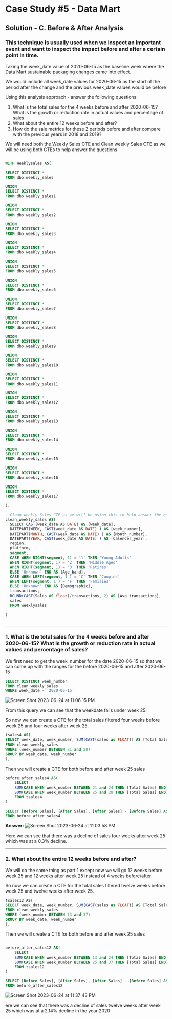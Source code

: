 # Case Study #5 - Data Mart

## Solution - C. Before & After Analysis

### This technique is usually used when we inspect an important event and want to inspect the impact before and after a certain point in time. 

 Taking the week_date value of 2020-06-15 as the baseline week where the Data Mart sustainable packaging changes came into effect.

 We would include all week_date values for 2020-06-15 as the start of the period after the change and the previous week_date values would be before

 Using this analysis approach - answer the following questions:

 1. What is the total sales for the 4 weeks before and after 2020-06-15? What is the growth or reduction rate in actual values and percentage of sales
 2. What about the entire 12 weeks before and after?
 3. How do the sale metrics for these 2 periods before and after compare with the previous years in 2018 and 2019?

We will need both the Weekly Sales CTE and Clean weekly Sales CTE as we will be using both CTEs to help answer the questions

````sql

WITH Weeklysales AS(

SELECT DISTINCT *
FROM dbo.weekly_sales

UNION 
SELECT DISTINCT *
FROM dbo.weekly_sales1

UNION 
SELECT DISTINCT *
FROM dbo.weekly_sales2

UNION 
SELECT DISTINCT *
FROM dbo.weekly_sales3

UNION 
SELECT DISTINCT *
FROM dbo.weekly_sales4

UNION 
SELECT DISTINCT *
FROM dbo.weekly_sales5

UNION 
SELECT DISTINCT *
FROM dbo.weekly_sales6

UNION 
SELECT DISTINCT *
FROM dbo.weekly_sales7

UNION 
SELECT DISTINCT *
FROM dbo.weekly_sales8

UNION 
SELECT DISTINCT *
FROM dbo.weekly_sales9

UNION 
SELECT DISTINCT *
FROM dbo.weekly_sales10

UNION 
SELECT DISTINCT *
FROM dbo.weekly_sales11

UNION 
SELECT DISTINCT *
FROM dbo.weekly_sales12

UNION 
SELECT DISTINCT *
FROM dbo.weekly_sales13

UNION 
SELECT DISTINCT *
FROM dbo.weekly_sales14

UNION 
SELECT DISTINCT *
FROM dbo.weekly_sales15

UNION 
SELECT DISTINCT *
FROM dbo.weekly_sales16

UNION 
SELECT DISTINCT *
FROM dbo.weekly_sales17

),

--Clean weekly Sales CTE as we will be using this to help answer the questions
clean_weekly_sales AS(
  SELECT CAST(week_date AS DATE) AS [week_date],
  DATEPART(WEEK, CAST(week_date AS DATE) ) AS [week_number],
  DATEPART(MONTH, CAST(week_date AS DATE) ) AS [Month_number],
  DATEPART(YEAR, CAST(week_date AS DATE) ) AS [Calender_year],
  region,
  platform,
  segment,
  CASE WHEN RIGHT(segment, 1) = '1' THEN 'Young Adults'
  WHEN RIGHT(segment, 1) = '2' THEN 'Middle Aged'
  WHEN RIGHT(segment, 1) = '3' THEN 'Retires'
  ELSE 'Unknown' END AS [Age_band],
  CASE WHEN LEFT(segment, 1 ) = 'C' THEN 'Couples'
  WHEN LEFT(segment, 1 ) = 'F' THEN 'Families'
  ELSE 'Unknown' END AS [Demographic],
  transactions,
  ROUND(CAST(Sales AS float)/transactions, 2) AS [Avg_transactions],
  sales
  FROM weeklysales

)



````


***

### 1. What is the total sales for the 4 weeks before and after 2020-06-15? What is the growth or reduction rate in actual values and percentage of sales?

We first need to get the week_number for the date 2020-06-15 so that we can come up with the ranges for the before 2020-06-15 and after 2020-06-15

````sql
SELECT DISTINCT week_number 
FROM clean_weekly_sales 
WHERE week_date = '2020-06-15'

````
![Screen Shot 2023-06-24 at 11 06 15 PM](https://github.com/KennethManzi1/8-week-SQL-Challenge/assets/120513764/f6fe2331-f0b4-4e8c-98e1-66ee28824c15)

From this query we can see that the weekdate falls under week 25.



So now we can create a CTE for the total sales filtered four weeks before week 25 and four weeks after week 25.

````sql
tsales4 AS(
SELECT week_date, week_number, SUM(CAST(sales as FLOAT)) AS [Total Sales]
FROM clean_weekly_sales 
WHERE (week_number BETWEEN 21 and 28)
GROUP BY week_date, week_number
),

````
Then we will create a CTE for both before and after week 25 sales

````sql
before_after_sales4 AS(
    SELECT 
    SUM(CASE WHEN week_number BETWEEN 21 and 24 THEN [Total Sales] END) AS [Before Sales],
    SUM(CASE WHEN week_number BETWEEN 25 and 28 THEN [Total Sales] END) AS [After Sales]
    FROM tsales4
)

SELECT [Before Sales], [After Sales], [After Sales] - [Before Sales] AS [Sales Time Diff], ROUND(100*([After Sales] - [Before Sales])/ [Before Sales],2) AS [Growth/Decline in Sales]
FROM before_after_sales4


````

**Answer:**
![Screen Shot 2023-06-24 at 11 03 58 PM](https://github.com/KennethManzi1/8-week-SQL-Challenge/assets/120513764/55c39ca4-35e1-45a5-a302-c5c9d72ef646)

Here we can see that there was a decline of sales four weeks after week 25 which was at a 0.3% decline.


***

### 2. What about the entire 12 weeks before and after?

We will do the same thing as part 1 except now we will go 12 weeks before week 25 and 12 weeks after week 25 instead of 4 weeks before/after

So now we can create a CTE for the total sales filtered twelve weeks before week 25 and twelve weeks after week 25.

````sql
tsales12 AS(
SELECT week_date, week_number, SUM(CAST(sales as FLOAT)) AS [Total Sales]
FROM clean_weekly_sales 
WHERE (week_number BETWEEN 13 and 37)
GROUP BY week_date, week_number
),
````

Then we will create a CTE for both before and after week 25 sales

````sql

before_after_sales12 AS(
    SELECT 
    SUM(CASE WHEN week_number BETWEEN 13 and 24 THEN [Total Sales] END) AS [Before Sales],
    SUM(CASE WHEN week_number BETWEEN 25 and 37 THEN [Total Sales] END) AS [After Sales]
    FROM tsales12
)

SELECT [Before Sales], [After Sales], [After Sales] - [Before Sales] AS [Sales Time Diff], ROUND(100*([After Sales] - [Before Sales])/ [Before Sales],2) AS [Growth/Decline in Sales]
FROM before_after_sales12

````

![Screen Shot 2023-06-24 at 11 37 43 PM](https://github.com/KennethManzi1/8-week-SQL-Challenge/assets/120513764/e2b5a537-41ff-477e-b6df-f7554e709375)

ere we can see that there was a decline of sales twelve weeks after week 25 which was at a 2.14% decline in the year 2020

